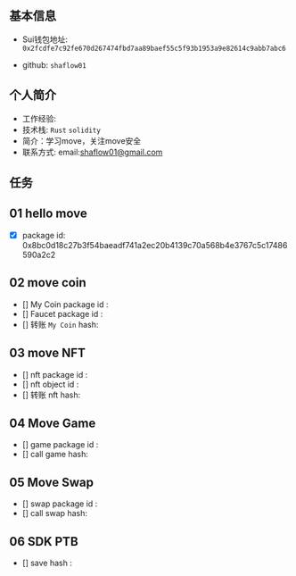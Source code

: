 ## 基本信息
- Sui钱包地址: `0x2fcdfe7c92fe670d267474fbd7aa89baef55c5f93b1953a9e82614c9abb7abc6`

- github: `shaflow01`

## 个人简介
- 工作经验: 
- 技术栈: `Rust` `solidity`
- 简介：学习move，关注move安全
- 联系方式: email:shaflow01@gmail.com  

## 任务

##   01 hello move  
- [x] package id: 0x8bc0d18c27b3f54baeadf741a2ec20b4139c70a568b4e3767c5c17486590a2c2  
##   02 move coin
- [] My Coin package id : 
- [] Faucet package id : 
- [] 转账 `My Coin` hash:

##   03 move NFT
- [] nft package id :
- [] nft object id : 
- [] 转账 nft  hash:

##   04 Move Game
- [] game package id :
- [] call game hash:

##   05 Move Swap
- [] swap package id :
- [] call swap hash:

##   06 SDK PTB
- [] save hash :

